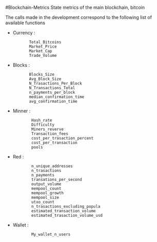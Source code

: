 #Blockchain-Metrics
 State metrics of the main blockchain, bitcoin
 
 
The calls made in the development correspond to the following list of available functions


- Currency : 

             Total_Bitcoins
             Market_Price
             Market_Cap
             Trade_Volume
       
- Blocks :       
 
             Blocks_Size
             Avg_Block_Size
             N_Trasactions_Per_Block
             N_Transactions_Total
             n_payments_per_block
             median_confirmation_time
             avg_confirmation_time


- Minner : 

              Hash_rate
              Difficulty
              Miners_reverve
              Transaction_fees
              cost_per_trasaction_percent
              cost_per_transaction
              pools
              
- Red :       

              n_unique_addresses
              n_trasactions
              n_payments
              transations_per_second
              output_volume
              mempool_count
              mempool_growth
              mempool_size
              utxo_count
              n_trasactions_excluding_popula
              estimated_transaction_volume
              estimated_trasaction_volume_usd
              
- Wallet :
             
              My_wallet_n_users
              
              
              
              
              
              
              

              
              
              
              
              
              
              
              
             
            
     
            
  
  
  
         
